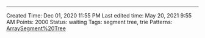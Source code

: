 ---
Created Time: Dec 01, 2020 11:55 PM
Last edited time: May 20, 2021 9:55 AM
Points: 2000
Status: waiting
Tags: segment tree, trie
Patterns: [Array](Array.md)[Segment%20Tree](patterns/Segment%20Tree.md)